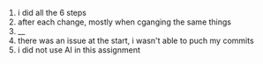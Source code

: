 1. i did all the 6 steps
2. after each change, mostly when cganging the same things
3. __
4. there was an issue at the start, i wasn't able to puch my commits
5. i did not use AI in this assignment
